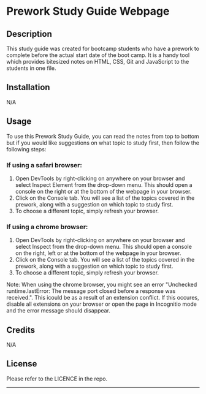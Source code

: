 # Prework Study Guide Webpage

## Description

This study guide was created for bootcamp students who have a prework to complete before the actual start date of the boot camp. It is a handy tool which provides bitesized notes on HTML, CSS, Git and JavaScript to the students in one file. 


## Installation

N/A

## Usage

To use this Prework Study Guide, you can read the notes from top to bottom but if you would like suggestions on what topic to study first, then follow the following steps:

### If using a safari browser:
1. Open DevTools by right-clicking on anywhere on your browser and select Inspect Element from the drop-down menu. This should open a console on the right or at the bottom of the webpage in your browser.
2. Click on the Console tab. You will see a list of the topics covered in the prework, along with a suggestion on which topic to study first.
3. To choose a different topic, simply refresh your browser. 

### If using a chrome browser:
1. Open DevTools by right-clicking on anywhere on your browser and select Inspect from the drop-down menu. This should open a console on the right, left or at the bottom of the webpage in your browser.
2. Click on the Console tab. You will see a list of the topics covered in the prework, along with a suggestion on which topic to study first.
3. To choose a different topic, simply refresh your browser.

Note: When using the chrome browser, you might see an error "Unchecked runtime.lastError: The message port closed before a response was received.". This icould be as a result of an extension conflict. If this occures, disable all extensions on your browser or open the page in Incognitio mode and the error message should disappear.


## Credits

N/A

## License

Please refer to the LICENCE in the repo.

---

